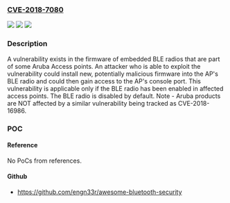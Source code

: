 ### [CVE-2018-7080](https://cve.mitre.org/cgi-bin/cvename.cgi?name=CVE-2018-7080)
![](https://img.shields.io/static/v1?label=Product&message=Aruba%20Access%20Points&color=blue)
![](https://img.shields.io/static/v1?label=Version&message=n%2Fa&color=blue)
![](https://img.shields.io/static/v1?label=Vulnerability&message=remote%20access%20restriction%20bypass&color=brighgreen)

### Description

A vulnerability exists in the firmware of embedded BLE radios that are part of some Aruba Access points. An attacker who is able to exploit the vulnerability could install new, potentially malicious firmware into the AP's BLE radio and could then gain access to the AP's console port. This vulnerability is applicable only if the BLE radio has been enabled in affected access points. The BLE radio is disabled by default. Note - Aruba products are NOT affected by a similar vulnerability being tracked as CVE-2018-16986.

### POC

#### Reference
No PoCs from references.

#### Github
- https://github.com/engn33r/awesome-bluetooth-security

